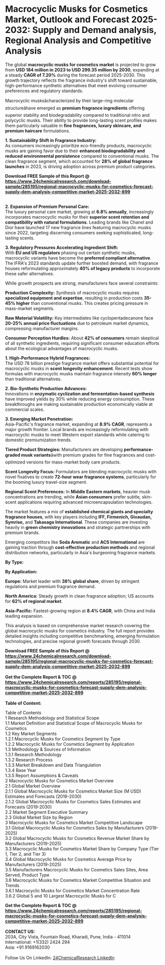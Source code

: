 <h1>Macrocyclic Musks for Cosmetics Market, Outlook and Forecast 2025-2032: Supply and Demand analysis, Regional Analysis and Competitive Analysis</h1><p>The global <strong>macrocyclic musks for cosmetics market</strong> is projected to grow from <strong>USD 184 million in 2023 to USD 299.35 million by 2030</strong>, expanding at a steady <strong>CAGR of 7.20%</strong> during the forecast period 2025-2030. This growth trajectory reflects the fragrance industry's shift toward sustainable, high-performance synthetic alternatives that meet evolving consumer preferences and regulatory standards.</p><p>Macrocyclic musksâcharacterized by their large-ring molecular structureâhave emerged as <strong>premium fragrance ingredients</strong> offering superior stability and biodegradability compared to traditional nitro and polycyclic musks. Their ability to provide long-lasting scent profiles makes them particularly valuable in <strong>fine fragrances, luxury skincare, and premium haircare</strong> formulations.</p><p><strong>1. Sustainability Shift in Fragrance Industry:</strong><br>
As consumers increasingly prioritize eco-friendly products, macrocyclic musks are gaining favor due to their <strong>enhanced biodegradability and reduced environmental persistence</strong> compared to conventional musks. The clean fragrance segment, which accounted for <strong>28% of global fragrance launches</strong> in 2023, is driving adoption across premium product categories.</p><div><b>Download FREE Sample of this Report @ 
            <a href="https://www.24chemicalresearch.com/download-sample/285195/regional-macrocyclic-musks-for-cosmetics-forecast-supply-dem-analysis-competitive-market-2025-2032-899">
            https://www.24chemicalresearch.com/download-sample/285195/regional-macrocyclic-musks-for-cosmetics-forecast-supply-dem-analysis-competitive-market-2025-2032-899</a></b></div><br><p><strong>2. Expansion of Premium Personal Care:</strong><br>
The luxury personal care market, growing at <strong>6.8% annually</strong>, increasingly incorporates macrocyclic musks for their <strong>superior scent retention and compatibility with natural formulations</strong>. Leading brands like Chanel and Dior have launched 17 new fragrance lines featuring macrocyclic musks since 2022, targeting discerning consumers seeking sophisticated, long-lasting scents.</p><p><strong>3. Regulatory Pressures Accelerating Ingredient Shift:</strong><br>
With <strong>EU and US regulators</strong> phasing out certain synthetic musks, macrocyclic variants have become the <strong>preferred compliant alternative</strong>. The IFRA's 2023 standards update further boosted demand, with fragrance houses reformulating approximately <strong>40% of legacy products</strong> to incorporate these safer alternatives.</p><p>While growth prospects are strong, manufacturers face several constraints:</p><p><strong>Production Complexity:</strong> Synthesis of macrocyclic musks requires <strong>specialized equipment and expertise</strong>, resulting in production costs <strong>35-45% higher</strong> than conventional musks. This creates pricing pressure in mass-market segments.</p><p><strong>Raw Material Volatility:</strong> Key intermediates like cyclopentadecanone face <strong>20-25% annual price fluctuations</strong> due to petroleum market dynamics, compressing manufacturer margins.</p><p><strong>Consumer Perception Hurdles:</strong> About <strong>42% of consumers</strong> remain skeptical of all synthetic ingredients, requiring significant consumer education efforts about the ecological advantages of macrocyclic musks.</p><p><strong>1. High-Performance Hybrid Fragrances:</strong><br>
The USD 78 billion prestige fragrance market offers substantial potential for macrocyclic musks in <strong>scent longevity enhancement</strong>. Recent tests show formulas with macrocyclic musks maintain fragrance intensity <strong>60% longer</strong> than traditional alternatives.</p><p><strong>2. Bio-Synthetic Production Advances:</strong><br>
Innovations in <strong>enzymatic cyclization and fermentation-based synthesis</strong> have improved yields by 30% while reducing energy consumption. These breakthroughs are making sustainable production economically viable at commercial scales.</p><p><strong>3. Emerging Market Penetration:</strong><br>
Asia-Pacific's fragrance market, expanding at <strong>8.9% CAGR</strong>, represents a major growth frontier. Local brands are increasingly reformulating with macrocyclic musks to meet Western export standards while catering to domestic premiumization trends.</p><p><strong>Tiered Product Strategies:</strong> Manufacturers are developing <strong>performance-graded musk variants</strong>âwith premium grades for fine fragrances and cost-optimized versions for mass-market body care products.</p><p><strong>Scent Longevity Focus:</strong> Formulators are blending macrocyclic musks with novel fixatives to create <strong>72-hour wear fragrance systems</strong>, particularly for the booming luxury travel-size segment.</p><p><strong>Regional Scent Preferences:</strong> In <strong>Middle Eastern markets</strong>, heavier musk concentrations are trending, while <strong>Asian consumers</strong> prefer subtle, skin-scent applications requiring advanced microencapsulation technologies.</p><p>The market features a mix of <strong>established chemical giants and specialty fragrance houses</strong>, with key players including <strong>IFF, Firmenich, Givaudan, Symrise,</strong> and <strong>Takasago International</strong>. These companies are investing heavily in <strong>green chemistry innovations</strong> and strategic partnerships with premium brands.</p><p>Emerging competitors like <strong>Soda Aromatic</strong> and <strong>ACS International</strong> are gaining traction through <strong>cost-effective production methods</strong> and regional distribution networks, particularly in Asia's burgeoning fragrance markets.</p><p><strong>By Type:</strong></p><p><strong>By Application:</strong></p><p><strong>Europe:</strong> Market leader with <strong>38% global share</strong>, driven by stringent regulations and premium fragrance demand.</p><p><strong>North America:</strong> Steady growth in clean fragrance adoption; US accounts for <strong>62% of regional market</strong>.</p><p><strong>Asia-Pacific:</strong> Fastest-growing region at <strong>8.4% CAGR</strong>, with China and India leading expansion.</p><p>This analysis is based on comprehensive market research covering the global macrocyclic musks for cosmetics industry. The full report provides detailed insights including competitive benchmarking, emerging formulation technologies, and precise regional growth forecasts through 2030.</p><div><b>Download FREE Sample of this Report @ 
            <a href="https://www.24chemicalresearch.com/download-sample/285195/regional-macrocyclic-musks-for-cosmetics-forecast-supply-dem-analysis-competitive-market-2025-2032-899">
            https://www.24chemicalresearch.com/download-sample/285195/regional-macrocyclic-musks-for-cosmetics-forecast-supply-dem-analysis-competitive-market-2025-2032-899</a></b></div><br><div><b>Get the Complete Report & TOC @ 
            <a href="https://www.24chemicalresearch.com/reports/285195/regional-macrocyclic-musks-for-cosmetics-forecast-supply-dem-analysis-competitive-market-2025-2032-899">
            https://www.24chemicalresearch.com/reports/285195/regional-macrocyclic-musks-for-cosmetics-forecast-supply-dem-analysis-competitive-market-2025-2032-899</a></b></div><br>
            <b>Table of Content:</b><p>Table of Contents<br />
1 Research Methodology and Statistical Scope<br />
1.1 Market Definition and Statistical Scope of Macrocyclic Musks for Cosmetics<br />
1.2 Key Market Segments<br />
1.2.1 Macrocyclic Musks for Cosmetics Segment by Type<br />
1.2.2 Macrocyclic Musks for Cosmetics Segment by Application<br />
1.3 Methodology & Sources of Information<br />
1.3.1 Research Methodology<br />
1.3.2 Research Process<br />
1.3.3 Market Breakdown and Data Triangulation<br />
1.3.4 Base Year<br />
1.3.5 Report Assumptions & Caveats<br />
2 Macrocyclic Musks for Cosmetics Market Overview<br />
2.1 Global Market Overview<br />
2.1.1 Global Macrocyclic Musks for Cosmetics Market Size (M USD) Estimates and Forecasts (2019-2030)<br />
2.1.2 Global Macrocyclic Musks for Cosmetics Sales Estimates and Forecasts (2019-2030)<br />
2.2 Market Segment Executive Summary<br />
2.3 Global Market Size by Region<br />
3 Macrocyclic Musks for Cosmetics Market Competitive Landscape<br />
3.1 Global Macrocyclic Musks for Cosmetics Sales by Manufacturers (2019-2025)<br />
3.2 Global Macrocyclic Musks for Cosmetics Revenue Market Share by Manufacturers (2019-2025)<br />
3.3 Macrocyclic Musks for Cosmetics Market Share by Company Type (Tier 1, Tier 2, and Tier 3)<br />
3.4 Global Macrocyclic Musks for Cosmetics Average Price by Manufacturers (2019-2025)<br />
3.5 Manufacturers Macrocyclic Musks for Cosmetics Sales Sites, Area Served, Product Type<br />
3.6 Macrocyclic Musks for Cosmetics Market Competitive Situation and Trends<br />
3.6.1 Macrocyclic Musks for Cosmetics Market Concentration Rate<br />
3.6.2 Global 5 and 10 Largest Macrocyclic Musks for C</p><div><b>Get the Complete Report & TOC @ 
            <a href="https://www.24chemicalresearch.com/reports/285195/regional-macrocyclic-musks-for-cosmetics-forecast-supply-dem-analysis-competitive-market-2025-2032-899">
            https://www.24chemicalresearch.com/reports/285195/regional-macrocyclic-musks-for-cosmetics-forecast-supply-dem-analysis-competitive-market-2025-2032-899</a></b></div><br><b>CONTACT US:</b><br>
            203A, City Vista, Fountain Road, Kharadi, Pune, India - 411014<br>
            International: +1(332) 2424 294<br>
            Asia: +91 9169162030 <br><br>
            Follow Us On LinkedIn: <a href="https://www.linkedin.com/company/24chemicalresearch/">24ChemicalResearch LinkedIn</a>